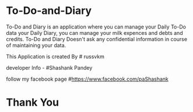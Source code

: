# To-Do-and-Diary

To-Do and Diary is an application where you can manage your Daily To-Do data your Daily Diary, you can manage your milk expences
and debts and credits.
To-Do and Diary Doesn't ask any confidential information in course of maintaining your data.

This Application is created By # russvkm

developer Info - #Shashank Pandey

follow my facebook page #https://www.facebook.com/paShashank

# Thank You
